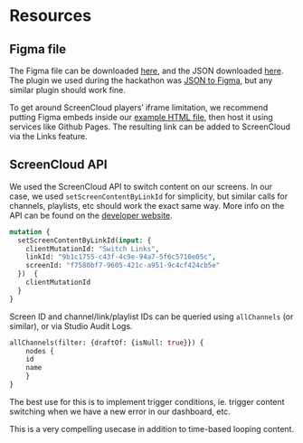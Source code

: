 # Resources

## Figma file

The Figma file can be downloaded [here](example_figma_template.fig), and the JSON downloaded [here](calendar.json). The plugin we used during the hackathon was [JSON to Figma](https://www.figma.com/community/plugin/789839703871161985/JSON-to-Figma), but any similar plugin should work fine.

To get around ScreenCloud players’ iframe limitation, we recommend putting Figma embeds inside our [example HTML file](embed.html), then host it using services like Github Pages. The resulting link can be added to ScreenCloud via the Links feature.

## ScreenCloud API

We used the ScreenCloud API to switch content on our screens. In our case, we used `setScreenContentByLinkId` for simplicity, but similar calls for channels, playlists, etc should work the exact same way. More info on the API can be found on the [developer website](https://screencloud.github.io/signage-next-graphql-docs/).

```GraphQL
mutation {
  setScreenContentByLinkId(input: {
    clientMutationId: "Switch Links",
    linkId: "9b1c1755-c43f-4c9e-94a7-5f6c5710e05c",
    screenId: "f7580bf7-9605-421c-a951-9c4cf424cb5e"
  })  {
    clientMutationId
  }
}
```

Screen ID and channel/link/playlist IDs can be queried using `allChannels` (or similar), or via Studio Audit Logs.

```GraphQL
allChannels(filter: {draftOf: {isNull: true}}) {      
    nodes {
    id
    name
    }
}
```

The best use for this is to implement trigger conditions, ie. trigger content switching when we have a new error in our dashboard, etc.

This is a very compelling usecase in addition to time-based looping content.
